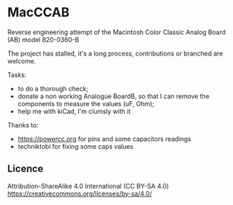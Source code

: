 # MacCCAB
Reverse engineering attempt of the Macintosh Color Classic Analog Board (AB) model 820-0360-B


The project has stalled, it's a long process, contributions or branched are welcome.

Tasks:
- to do a thorough check;
- donate a non working Analogue BoardB, so that I can remove the components to measure the values (uF, Ohm);
- help me with kiCad, I'm clumsly with it

Thanks to:
- https://powercc.org for pins and some capacitors readings
- techniktobi for fixing some caps values

## Licence
Attribution-ShareAlike 4.0 International (CC BY-SA 4.0)
https://creativecommons.org/licenses/by-sa/4.0/
